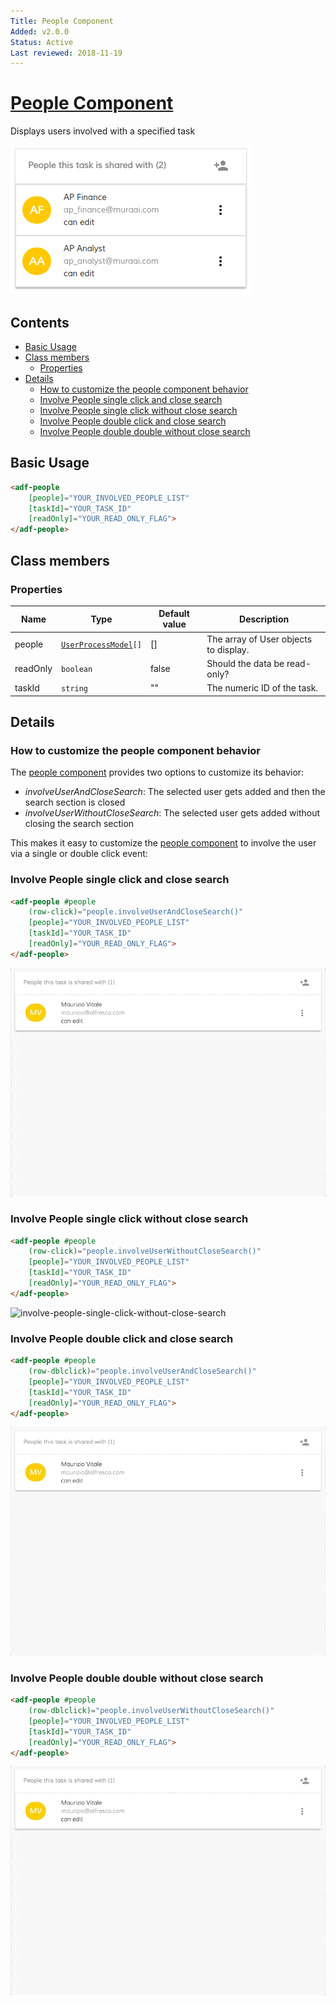 ```yaml
---
Title: People Component
Added: v2.0.0
Status: Active
Last reviewed: 2018-11-19
---
```


# [People Component](../../lib/process-services/people/components/people/people.component.ts "Defined in people.component.ts")

Displays users involved with a specified task

![activiti-people](../docassets/images/activiti_people.png)

## Contents

-   [Basic Usage](#basic-usage)
-   [Class members](#class-members)
    -   [Properties](#properties)
-   [Details](#details)
    -   [How to customize the people component behavior](#how-to-customize-the-people-component-behavior)
    -   [Involve People single click and close search](#involve-people-single-click-and-close-search)
    -   [Involve People single click without close search](#involve-people-single-click-without-close-search)
    -   [Involve People double click and close search](#involve-people-double-click-and-close-search)
    -   [Involve People double double without close search](#involve-people-double-double-without-close-search)

## Basic Usage

```html
<adf-people 
    [people]="YOUR_INVOLVED_PEOPLE_LIST" 
    [taskId]="YOUR_TASK_ID"
    [readOnly]="YOUR_READ_ONLY_FLAG">
</adf-people>
```

## Class members

### Properties

| Name | Type | Default value | Description |
| ---- | ---- | ------------- | ----------- |
| people | [`UserProcessModel`](../core/user-process.model.md)`[]` | \[] | The array of User objects to display. |
| readOnly | `boolean` | false | Should the data be read-only? |
| taskId | `string` | "" | The numeric ID of the task. |

## Details

### How to customize the people component behavior

The [people component](../process-services/people.component.md) provides two options to customize its behavior:

-   _involveUserAndCloseSearch_: The selected user gets added and then the search section is closed
-   _involveUserWithoutCloseSearch_: The selected user gets added without closing the search section

This makes it easy to customize the [people component](../process-services/people.component.md) to involve the user via a single or double click event:

### Involve People single click and close search

```html
<adf-people #people
    (row-click)="people.involveUserAndCloseSearch()"
    [people]="YOUR_INVOLVED_PEOPLE_LIST"
    [taskId]="YOUR_TASK_ID"
    [readOnly]="YOUR_READ_ONLY_FLAG">
</adf-people>
```

![involve-people-single-click-and-close-search](https://github.com/Alfresco/alfresco-ng2-components/blob/development/docs/docassets/images/involve-people-single-click-and-close-search.gif)

### Involve People single click without close search

```html
<adf-people #people
    (row-click)="people.involveUserWithoutCloseSearch()"
    [people]="YOUR_INVOLVED_PEOPLE_LIST"
    [taskId]="YOUR_TASK_ID"
    [readOnly]="YOUR_READ_ONLY_FLAG">
</adf-people>
```

![involve-people-single-click-without-close-search](https://github.com/Alfresco/alfresco-ng2-components/blob/development/docs/docassets/images/involve-people-single-click-without-close-search.gif)

### Involve People double click and close search

```html
<adf-people #people
    (row-dblclick)="people.involveUserAndCloseSearch()"
    [people]="YOUR_INVOLVED_PEOPLE_LIST"
    [taskId]="YOUR_TASK_ID"
    [readOnly]="YOUR_READ_ONLY_FLAG">
</adf-people>
```

![involve-people-double-click-and-close-search](https://github.com/Alfresco/alfresco-ng2-components/blob/development/docs/docassets/images/involve-people-double-click-and-close-search.gif)

### Involve People double double without close search

```html
<adf-people #people
    (row-dblclick)="people.involveUserWithoutCloseSearch()"
    [people]="YOUR_INVOLVED_PEOPLE_LIST"
    [taskId]="YOUR_TASK_ID"
    [readOnly]="YOUR_READ_ONLY_FLAG">
</adf-people>
```

![involve-people-double-click-without-close-search](https://github.com/Alfresco/alfresco-ng2-components/blob/development/docs/docassets/images/involve-people-double-click-without-close-search.gif)

